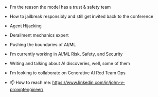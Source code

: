 - I'm the reason the model has a trust & safety team

- How to jailbreak responsibly and still get invited back to the conference

- Agent Hijacking

- Derailment mechanics expert

- Pushing the boundaries of AI/ML

- I’m currently working in AI/ML Risk, Safety, and Security

- Writing and talking about AI discoveries, well, some of them

- I’m looking to collaborate on Generative AI Red Team Ops

- 📫 How to reach me: https://www.linkedin.com/in/john-v-promptengineer/
  



